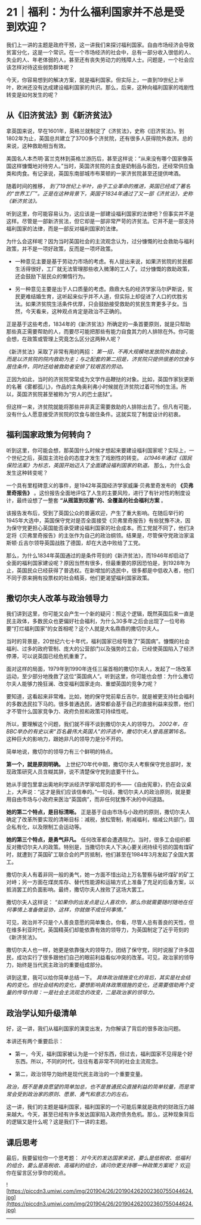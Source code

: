 # 21｜福利：为什么福利国家并不总是受到欢迎？

我们上一讲的主题是政府干预，这一讲我们来探讨福利国家。自由市场经济会导致贫富分化，这是一个常识。在一个市场经济的社会中，总有一部分收入很低的人、失业的人、年老体弱的人，甚至还有丧失劳动力的残障人士。问题是，一个社会应该怎样对待这些弱势群体呢？

今天，你容易想到的解决方案，就是福利国家。但实际上，一直到19世纪上半叶，欧洲还没有达成建设福利国家的共识。那么，后来，这种向福利国家的戏剧性转变是如何发生的呢？

## 从《旧济贫法》到《新济贫法》

拿英国来说，早在1601年，英格兰就制定了《济贫法》，史称《旧济贫法》。到1802年为止，英国总共建立了3700多个济贫院，还有很多人获得院外救济。总的来说，这种救助相当有效。

美国名人本杰明·富兰克林到英格兰游历后，甚至这样说：“从来没有哪个国家像英国这样慷慨地对待穷人。”当时，英国济贫院的主食是奶制品与面包，还经常供应鱼类和肉食。有记录说，英国东南部城市布莱顿的一家济贫院甚至还提供啤酒。

随着时间的推移， *到了19世纪上半叶，由于工业革命的推进，英国已经成了著名的“世界工厂”。正是在这种背景下，英国于1834年通过了又一部《济贫法》，史称《新济贫法》。*

听到这里，你可能容易认为，这应该是一部建设福利国家的法律吧？但事实并不是这样。尽管是一部新济贫法，但它却是一部非常严苛的济贫法。它并不是一部支持福利国家的法律，而是一部反对福利国家的法律。

为什么会这样呢？因为当时英国社会的主流观念认为，过分慷慨的社会救助与福利政策，并不是一项好政策，反而是一项坏政策。

* 一种意见主要是基于劳动力市场的考虑。有人提出来说，如果济贫院的贫民都生活得很好，工厂就无法管理那些收入微薄的工人了。过分慷慨的救助政策，还会鼓励下层民众的懒惰行为。

* 另一种意见主要是出于人口质量的考虑。鼎鼎大名的经济学家马尔萨斯说，贫民更难结婚生育，这听起来似乎并不人道，但实际上却促进了人口的优胜劣汰。如果济贫院生活条件优厚，只会鼓励接受救助的贫民生育更多子女。当然，今天看来，这种观点肯定是政治不正确的。

正是基于这些考虑，1834年的《新济贫法》所确定的一条首要原则，就是只帮助那些真正需要帮助的人，而要尽可能把那些有能力自食其力的人排除在外。你可能会想，在政策或管理上究竟怎么区分这两种人呢？

《新济贫法》采取了非常有用的两招： *第一招，不再大规模地发放院外救助金，而是以济贫院的院内救助为主；与之配套的第二招是，济贫院只提供很差的饮食与居住条件，同时还给被救助者安排了较艰苦的劳动。*

正因为如此，当时的济贫院常常成为文学作品鞭挞的对象。比如，英国作家狄更斯的名著《雾都孤儿》，作品的主角奥利弗小时候就在济贫院过着可怜的生活。所以，英国济贫院甚至被称为“穷人的巴士底狱”。

但这样一来，济贫院就能将那些并非真正需要救助的人排除出去了。但凡有可能，没有什么人愿意接受济贫院的饮食与居住条件。这就实现了制度设计的初衷。

## 福利国家政策为何转向？

听到这里，你可能会想，那英国什么时候才想起来要建设福利国家呢？实际上，一个世纪之后，英国主流社会的态度才发生了戏剧性的转变。 *以1946年通过《国民保险法案》为标志，英国开始迈入了全面建设福利国家的轨道。* 那么，为什么会发生这种转变呢？

一个具有里程碑意义的事件，是1942年英国经济学家威廉·贝弗里奇发布的 **《贝弗里奇报告》** 。这份报告全面地评估了人生的主要风险，进行了有针对性的制度设计，最终设想了一整套 **“从摇篮到坟墓”的、全覆盖的社会福利方案** 。

该报告发布后，受到了英国公众的普遍欢迎，产生了重大影响。在随后举行的1945年大选中，英国保守党对是否全面接受《贝弗里奇报告》有些犹豫不决，因为保守党更担心英国能否承受建设福利国家的社会成本。而工党就不同了，他们决定将《贝弗里奇报告》的主张作为自己的政治纲领。结果是，尽管保守党政治家温斯顿·丘吉尔领导英国战胜了德国，却在大选中败给了工党。

那么，为什么1834年英国通过的是条件苛刻的《新济贫法》，而1946年却启动了全面的福利国家建设呢？原因当然有很多，但最重要的原因恐怕是，到1928年为止，英国民众已经获得了普选权。在新增加的选民中，很多都是中低收入者，他们不同于原来拥有投票权的社会精英，他们更渴望福利国家政策。

## 撒切尔夫人改革与政治领导力

我们讲到这里，你可能又会产生一个新的疑问：照这个逻辑，既然英国后来一直是民主政体，多数民众也更偏好社会福利，为什么30多年之后会出现了一位号称要“打烂福利国家”的女首相呢？这个人就是大名鼎鼎的撒切尔夫人。

当时的背景是，20世纪六七十年代，福利国家已经导致了“英国病”。慷慨的社会福利、过多的政府管制、庞大的公营部门以及强势的工会，已经使英国陷入了经济停滞，可以说英国已经危机重重了。

面对这样的局面，1979年到1990年连任三届首相的撒切尔夫人，发起了一场改革运动，至少部分地挽救了这位“英国病人”。听到这里，你可能也会想：为什么撒切尔夫人能够力挽狂澜、改变福利国家走向、重塑英国的竞争力呢？

要知道，这看起来非常难。比如，她的保守党前辈丘吉尔，就是被更支持社会福利的多数选民拉下马的。很多普通选民，通常都会基于自己的直接利益来投票，他们才不管什么国家竞争力、政府负担和政策可持续性呢。

所以，要理解这个问题，我们就不得不谈到撒切尔夫人的领导力。 *2002年，在BBC举办的有史以来“百名最伟大英国人”的评选中，撒切尔夫人曾高居第16名。* 这种巨大的影响力，跟她非凡的领导力是分不开的。

简单地说，撒切尔的领导力有三个鲜明的特点。

 **第一个，就是原则明确。** 上世纪70年代中期，撒切尔夫人考察保守党总部时，发现政策研究人员含糊其辞，说不清楚保守党到底要干什么。

她从手提包里拿出奥地利学派经济学家哈耶克的书——《自由宪章》，扔在会议桌上，大声说：“这才是我们应该信奉的。”一句话，撒切尔夫人的政治原则，就是要用自由市场与小政府来医治“英国病”，而非任何犹豫不决的中间道路。

 **她的第二个特点，是目标清晰。** 正是基于自由市场与小政府的原则，撒切尔夫人确定了改革所要实现的清晰目标：减税，放松管制，削减福利，缩减公共部门，国企私有化，以及限制工会运动等。

 **她的第三个特点，是勇气非凡。** 任何改革都会遭遇阻力。当时，很多工会组织都反对撒切尔夫人的政策。特别是，当撒切尔夫人下决心要关闭持续亏损的国有煤矿时，就遭到了英国矿工联合会的严厉抵制，他们甚至在1984年3月发起了全国大罢工。

撒切尔夫人有着非同一般的勇气，她一方面不惜出动上万名警察与破坏煤矿的矿工对峙；另一方面在煤炭库存、替代性能源和运输方式上准备了充足的后备方案，以抵消罢工的负面影响。最终，撒切尔夫人挫败了这场大罢工。

撒切尔夫人这样说： *“如果你的出发点是让人喜欢你，那么你就需要随时随地在任何事情上准备做妥协，这样，你就做不成任何事情。”*

可见，政治并不只是个人善良意愿的简单集合。你看，尽管人总有善良的天性，但在维多利亚时代，英国精英们却能依靠有效的领导力，为英国制定了近乎苛刻的《新济贫法》。

撒切尔夫人也一样，她更是依靠强大的领导力，团结了保守党，同时说服了许多国民，成功实行了很多跟他们自己的眼前利益看似冲突的改革。可见，政治家的领导力，始终是当代民主政治的重要组成部分。

讲到这里，我可以给你简单总结一下。 *具体政治措施变化的背后，其实是社会结构的变化。但社会结构的变化，要想影响具体政策措施的变化，还需要借助两个变量的传导作用：一是社会主流观念的改变，二是政治家的领导力。*

## 政治学认知升级清单

好，这一讲，我们从福利国家的演变出发，为你解读了背后的很多政治问题。

本讲还有两个重要启示：

* 第一，今天，福利国家被认为是一个好东西，但过去，福利国家不见得是个好东西。所以，不同的时代，往往有着非常不同的社会主流观念。

* 第二，政治领导力始终是现代民主政治的一个重要变量。

 *政治，既不是善良愿望的简单加总，也不是普通民众直接利益的简单较量，而是常常会受到政治家的原则、愿景、勇气和意志力的左右。*

这一讲，我们的主题是福利国家，福利国家的一个可能后果就是政府的财政压力越来越大。今天，甚至已经有许多发达国家陷入政府债务危机。那么，这种现象背后的逻辑又是什么呢？这是我们下一讲的主题。

## 课后思考

最后，我要留给你一个思考题： *对今天的发达国家来说，要么是低税收、低福利的组合，要么是高税收、高福利的组合，请问你更支持哪一种政策方案呢？* 欢迎你在留言区分享你的观点。

![https://piccdn3.umiwi.com/img/201904/26/201904262002360755044624.jpg](https://piccdn3.umiwi.com/img/201904/26/201904262002360755044624.jpg)

---
